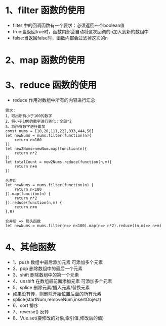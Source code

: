 # 1、filter 函数的使用
* filter 中的回调函数有一个要求：必须返回一个boolean值
* true:当返回true时，函数内部会自动将这次回调的n加入到新的数组中
* false:当返回false时，函数内部会过滤掉这次的n

# 2、map 函数的使用

# 3、reduce 函数的使用
* reduce 作用对数组中所有的内容进行汇总
```
需求：
1、取出所有小于100的数字
2、将小于100的数字进行转化：全部*2
3、将所有数字进行累加
const nums = [10,20,111,222,333,444,50]
let newNums = nums.filter(function(n){
	return n<100
})
let new2Nums=newNum.map(function(n){
	return n*2
})
let totalCount = new2Nums.reduce(function(n,m){
	return n+m
})

合并后
let newNums = nums.filter(function(n) {
	return n<100
}).map(function(n) {
	return n*2
}).reduce(function(n,m) {
	return n+m
},0)

合并后 => 箭头函数
let newNums = nums.filter(n=> n<100).map(n=> n*2).reduce((n,m)=> n+m)
```

# 4、其他函数

* 1、push 数组中最后添加元素 可添加多个元素
* 2、pop 删除数组中的最后一个元素
* 3、shift 删除数组中的第一个元素
* 4、unshift 在数组最前面添加元素 可添加多个元素
* 5、splice 删除元素/插入元素/替换元素
* 如果没有传，则删除开始位置后面的所有元素
* splice(startNum,removeNum,insertObject)
* 6、sort 排序
* 7、reverse() 反转
* 8、Vue.set(要修改的对象,索引值,修改后的值)